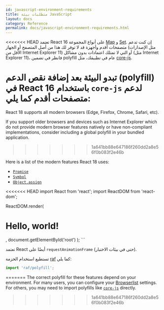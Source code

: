 ```yaml
---
id: javascript-environment-requirements
title: متطلبات بيئة JavaScript
layout: docs
category: Reference
permalink: docs/javascript-environment-requirements.html
---
```


<<<<<<< HEAD
تعتمد React 16 على أنواع المجموعة [Map](https://developer.mozilla.org/en-US/docs/Web/JavaScript/Reference/Global_Objects/Map) و [Set](https://developer.mozilla.org/en-US/docs/Web/JavaScript/Reference/Global_Objects/Set). إن كنت تدعم متصفحات أقدم وأجهزة قد لا توفر لك هذا من أصل المتصفح أو الجهاز (مثل الإصدارات الأقل من Internet Explorer 11) أو التي لا تمتلك اعتمادات بدون مشاكل (مثل Internet Explorer 11)، فانظر في تضمين polyfill عام في تطبيقك، مثل [core-js](https://github.com/zloirock/core-js).

تبدو البيئة بعد إضافة نقص الدعم (polyfill) في React 16 باستخدام `core-js` لدعم متصفحات أقدم كما يلي:
=======
React 18 supports all modern browsers (Edge, Firefox, Chrome, Safari, etc).

If you support older browsers and devices such as Internet Explorer which do not provide modern browser features natively or have non-compliant implementations, consider including a global polyfill in your bundled application.
>>>>>>> 1a641bb88e647186f260dd2a8e56f0b083f2e46b

Here is a list of the modern features React 18 uses:
- [`Promise`](https://developer.mozilla.org/en-US/docs/Web/JavaScript/Reference/Global_Objects/Promise)
- [`Symbol`](https://developer.mozilla.org/en-US/docs/Web/JavaScript/Reference/Global_Objects/Symbol)
- [`Object.assign`](https://developer.mozilla.org/en-US/docs/Web/JavaScript/Reference/Global_Objects/Object/assign)

<<<<<<< HEAD
import React from 'react';
import ReactDOM from 'react-dom';

ReactDOM.render(
  <h1>Hello, world!</h1>,
  document.getElementById('root')
);
```

تعتمد React أيضًا على `requestAnimationFrame` (حتى في بيئات الاختبار).

تستطيع استخدام الحزمة [raf](https://www.npmjs.com/package/raf) كما يلي:

```js
import 'raf/polyfill';
```
=======
The correct polyfill for these features depend on your environment. For many users, you can configure your [Browserlist](https://github.com/browserslist/browserslist) settings. For others, you may need to import polyfills like [`core-js`](https://github.com/zloirock/core-js) directly.
>>>>>>> 1a641bb88e647186f260dd2a8e56f0b083f2e46b
